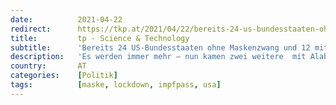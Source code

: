 ```yaml
---
date:          2021-04-22
redirect:      https://tkp.at/2021/04/22/bereits-24-us-bundesstaaten-ohne-maskenzwang-und-12-mit-verbot-vom-impfpass/
title:         tp - Science & Technology
subtitle:      'Bereits 24 US-Bundesstaaten ohne Maskenzwang und 12 mit Verbot vom Impfpass'
description:   'Es werden immer mehr – nun kamen zwei weitere  mit Alabama und New Hampshire dazu. Die positiven und erfolgreichen Beispiele der Bundesstaaten, die den Maskenzwang aufgehoben haben, machen offenbar Schule. Nicht zuletzt auch deshalb, weil sich allen Unkenrufen zum Trotz gerade diese Staaten besser entwickelt haben, als die mit strikten Maßnahmen inklusive Maskenpflicht. Florida hatte …'
country:       AT
categories:    [Politik]
tags:          [maske, lockdown, impfpass, usa]
---
```

